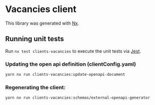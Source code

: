 # Vacancies client

This library was generated with [Nx](https://nx.dev).

## Running unit tests

Run `nx test clients-vacancies` to execute the unit tests via [Jest](https://jestjs.io).

### Updating the open api definition (clientConfig.yaml)

```sh
yarn nx run clients-vacancies:update-openapi-document
```

### Regenerating the client:

```sh
yarn nx run clients-vacancies:schemas/external-openapi-generator
```
